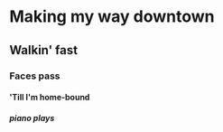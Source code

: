 # Making my way downtown
## Walkin' fast
### Faces pass
#### 'Till I'm home-bound
##### *piano plays*
